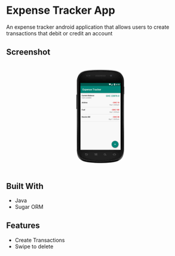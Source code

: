 # Expense Tracker App
An expense tracker android application that allows users to create transactions that debit or credit an account

## Screenshot
![screenshot](./screenshot/screenshot.jpg)

## Built With
* Java
* Sugar ORM

## Features
* Create Transactions
* Swipe to delete
